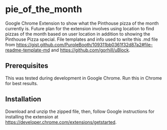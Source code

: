 # pie_of_the_month
Google Chrome Extension to show what the Pinthouse pizza of the month currently is.
Future plan for the extension involves using location to find pizzas of the month based on user location in addition to showing the Pinthouse Pizza special.
File templates and info used to write this .md file from https://gist.github.com/PurpleBooth/109311bb0361f32d87a2#file-readme-template-md and https://github.com/gorhill/uBlock.

## Prerequisites
This was tested during development in Google Chrome. Run this in Chrome for best results.

## Installation
Download and unzip the zipped file, then, follow Google instructions for installing the extension at https://developer.chrome.com/extensions/getstarted.
